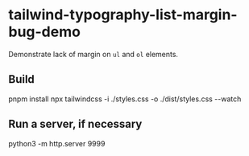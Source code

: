 # tailwind-typography-list-margin-bug-demo

Demonstrate lack of margin on `ul` and `ol` elements.

## Build

pnpm install
npx tailwindcss -i ./styles.css -o ./dist/styles.css --watch

## Run a server, if necessary
python3 -m http.server 9999